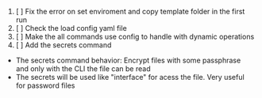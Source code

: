 1. [ ] Fix the error on set enviroment and copy template folder in the first run
2. [ ] Check the load config yaml file
3. [ ] Make the all commands use config to handle with dynamic operations
4. [ ] Add the secrets command
 - The secrets command behavior: Encrypt files with some passphrase and only with the CLI the file can be read
 - The secrets will be used like "interface" for acess the file. Very useful for password files
